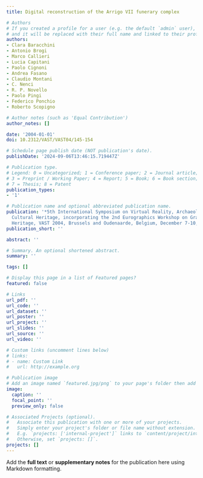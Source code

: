 ```yaml
---
title: Digital reconstruction of the Arrigo VII funerary complex

# Authors
# If you created a profile for a user (e.g. the default `admin` user), write the username (folder name) here
# and it will be replaced with their full name and linked to their profile.
authors:
- Clara Baracchini
- Antonio Brogi
- Marco Callieri
- Lucia Capitani
- Paolo Cignoni
- Andrea Fasano
- Claudio Montani
- C. Nenci
- R. P. Novello
- Paolo Pingi
- Federico Ponchio
- Roberto Scopigno

# Author notes (such as 'Equal Contribution')
author_notes: []

date: '2004-01-01'
doi: 10.2312/VAST/VAST04/145-154

# Schedule page publish date (NOT publication's date).
publishDate: '2024-09-06T13:46:15.719447Z'

# Publication type.
# Legend: 0 = Uncategorized; 1 = Conference paper; 2 = Journal article;
# 3 = Preprint / Working Paper; 4 = Report; 5 = Book; 6 = Book section;
# 7 = Thesis; 8 = Patent
publication_types:
- '1'

# Publication name and optional abbreviated publication name.
publication: '*5th International Symposium on Virtual Reality, Archaeology and Intelligent
  Cultural Heritage, incorporating the 2nd Eurographics Workshop on Graphics and Cultural
  Heritage, VAST 2004, Brussels and Oudenaarde, Belgium, December 7-10, 2004*'
publication_short: ''

abstract: ''

# Summary. An optional shortened abstract.
summary: ''

tags: []

# Display this page in a list of Featured pages?
featured: false

# Links
url_pdf: ''
url_code: ''
url_dataset: ''
url_poster: ''
url_project: ''
url_slides: ''
url_source: ''
url_video: ''

# Custom links (uncomment lines below)
# links:
# - name: Custom Link
#   url: http://example.org

# Publication image
# Add an image named `featured.jpg/png` to your page's folder then add a caption below.
image:
  caption: ''
  focal_point: ''
  preview_only: false

# Associated Projects (optional).
#   Associate this publication with one or more of your projects.
#   Simply enter your project's folder or file name without extension.
#   E.g. `projects: ['internal-project']` links to `content/project/internal-project/index.md`.
#   Otherwise, set `projects: []`.
projects: []
---
```


Add the **full text** or **supplementary notes** for the publication here using Markdown formatting.
